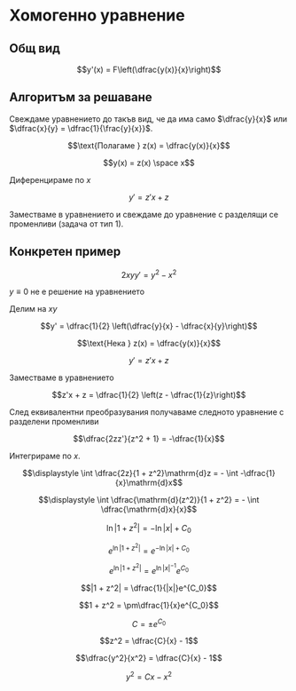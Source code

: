# Хомогенно уравнение

## Общ вид

$$y'(x) = F\left(\dfrac{y(x)}{x}\right)$$

## Алгоритъм за решаване

Свеждаме уравнението до такъв вид, че да има само $\dfrac{y}{x}$ или $\dfrac{x}{y} = \dfrac{1}{\frac{y}{x}}$.

$$\text{Полагаме } z(x) = \dfrac{y(x)}{x}$$

$$y(x) = z(x) \space x$$

Диференцираме по $x$

$$y' = z'x + z$$

Заместваме в уравнението и свеждаме до уравнение с разделящи се променливи (задача от тип 1).

## Конкретен пример

$$2xyy' = y^2 - x^2$$

$y \equiv 0$ не е решение на уравнението

Делим на $xy$

$$y' = \dfrac{1}{2} \left(\dfrac{y}{x} - \dfrac{x}{y}\right)$$

$$\text{Нека } z(x) = \dfrac{y(x)}{x}$$

$$y' = z'x + z$$

Заместваме в уравнението

$$z'x + z = \dfrac{1}{2} \left(z - \dfrac{1}{z}\right)$$

След еквивалентни преобразувания получаваме следното уравнение с разделени променливи

$$\dfrac{2zz'}{z^2 + 1} = -\dfrac{1}{x}$$

Интегрираме по $x$.

$$\displaystyle \int \dfrac{2z}{1 + z^2}\mathrm{d}z = - \int -\dfrac{1}{x}\mathrm{d}x$$

$$\displaystyle \int \dfrac{\mathrm{d}(z^2)}{1 + z^2} = - \int \dfrac{\mathrm{d}x}{x}$$

$$\ln|1 + z^2| = -\ln|x| + C_0$$

$$e^{\ln|1 + z^2|} = e^{-\ln|x| + C_0}$$

$$e^{\ln|1 + z^2|} = e^{\ln|x|^{-1}}e^{C_0}$$

$$|1 + z^2| = \dfrac{1}{|x|}e^{C_0}$$

$$1 + z^2 = \pm\dfrac{1}{x}e^{C_0}$$

$$C = \pm e^{C_0}$$

$$z^2 = \dfrac{C}{x} - 1$$

$$\dfrac{y^2}{x^2} = \dfrac{C}{x} - 1$$

$$y^2 = Cx - x^2$$
